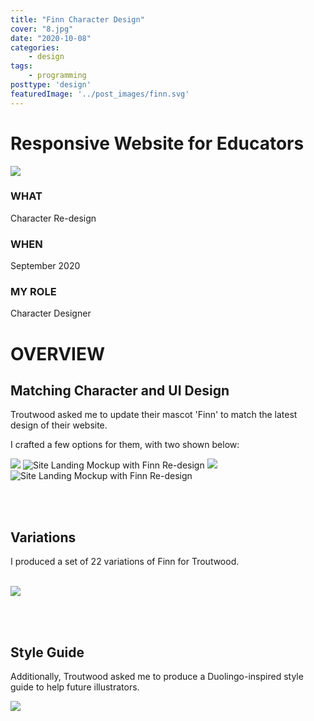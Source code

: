 ```yaml
---
title: "Finn Character Design"
cover: "8.jpg"
date: "2020-10-08"
categories:
    - design
tags:
    - programming
posttype: 'design'
featuredImage: '../post_images/finn.svg'
---
```


# Responsive Website for Educators

<cover-img>

<img src="../post_images/finn/cover.svg" />

</cover-img>

<design-meta>

### WHAT

Character Re-design

### WHEN

September 2020

### MY ROLE

Character Designer

</design-meta>

<grid-container>

# OVERVIEW

## Matching Character and UI Design

Troutwood asked me to update their mascot 'Finn' to match the latest design of their website.

I crafted a few options for them, with two shown below:

<img src="../post_images/finn/options1.svg">

<browser-container isPrototype="true">
<img src="../post_images/finn/options1-mockup.jpg" title="Site Landing Mockup with Finn Re-design"/>
</browser-container>

<img src="../post_images/finn/options2.svg">

<browser-container isPrototype="true">
<img src="../post_images/finn/options2-mockup.jpg" title="Site Landing Mockup with Finn Re-design"/>
</browser-container>

<br><br>

## Variations

I produced a set of 22 variations of Finn for Troutwood.

<br>

<img src="../post_images/finn/all.svg">

<br><br>

## Style Guide

Additionally, Troutwood asked me to produce a Duolingo-inspired style guide to help future illustrators.

<img src="../post_images/finn/finn_Style_Guide.png">



</grid-container>


